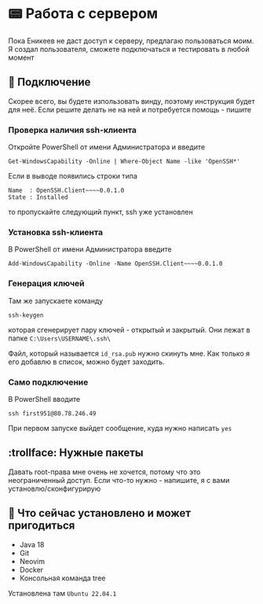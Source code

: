 # :pager: Работа с сервером

Пока Еникеев не даст доступ к серверу, предлагаю пользоваться моим. Я создал пользователя, сможете подключаться и тестировать в любой момент

## :two_men_holding_hands: Подключение

Скорее всего, вы будете изпользовать винду, поэтому инструкция будет для неё. Если решите делать не на ней и потребуется помощь - пишите

### Проверка наличия ssh-клиента

Откройте PowerShell от имени Администратора и введите

```shell
Get-WindowsCapability -Online | Where-Object Name -like 'OpenSSH*'
```

Если в выводе появились строки типа

```shell
Name  : OpenSSH.Client~~~~0.0.1.0
State : Installed
```
то пропускайте следующий пункт, ssh уже установлен

### Установка ssh-клиента

В PowerShell от имени Администратора введите

```shell
Add-WindowsCapability -Online -Name OpenSSH.Client~~~~0.0.1.0
```

### Генерация ключей

Там же запускаете команду

```shell
ssh-keygen
```

которая сгенерирует пару ключей - открытый и закрытый. Они лежат в папке `C:\Users\USERNAME\.ssh\`

Файл, который называется `id_rsa.pub` нужно скинуть мне. Как только я его добавлю в список, можно будет заходить.

### Само подключение

В PowerShell вводите

```shell
ssh first951@80.78.246.49
```

При первом запуске выйдет сообщение, куда нужно написать `yes`

## :trollface: Нужные пакеты

Давать root-права мне очень не хочется, потому что это неограниченный доступ. Если что-то нужно - напишите, я с вами установлю/сконфигурирую

## :scroll: Что сейчас установлено и может пригодиться

- Java 18
- Git
- Neovim
- Docker
- Консольная команда tree

Установлена там `Ubuntu 22.04.1`
